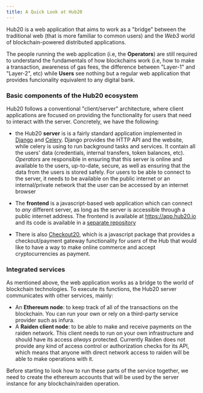 ```yaml
---
title: A Quick Look at Hub20
---
```


Hub20 is a web application that aims to work as a "bridge" between the
traditional web (that is more familiar to common users) and the *Web3*
world of blockchain-powered distributed applications.

The people running the web application (i.e, the **Operators**) are
still required to understand the fundamentals of how blockchains work
(i.e, how to make a transaction, awareness of gas fees, the difference
between "Layer-1" and "Layer-2", etc) while **Users** see nothing
but a regular web application that provides funcionality equivalent to
any digital bank.

### Basic components of the Hub20 ecosystem

Hub20 follows a conventional "client/server" architecture, where
client applications are focused on providing the functionality for
users that need to interact with the server. Concretely, we have the
following:

 - the Hub20 **server** is is a fairly standard application
implemented in [Django](https://djangoproject.com) and
[Celery](https://docs.celeryproject.org). Django provides the HTTP API
and the website, while celery is using to run background tasks and
services.  It contain all the users' data (credentials, internal
transfers, token balances, etc). *Operators* are responsible in
ensuring that this server is online and available to the users,
up-to-date, secure, as well as ensuring that the data from the users
is stored safely. For users to be able to connect to the server, it
needs to be available on the public internet or an internal/private
network that the user can be accessed by an internet browser

 - The **frontend** is a javascript-based web application which can
connect to *any* different server, as long as the server is accessible
through a public internet address. The frontend is available at
https://app.hub20.io and its code is available in a [separate
repository](https://gitlab.com/mushroomlabs/hub20/frontend)

- There is also
  [Checkout20](https://gitlab.com/mushroomlabs/hub20/checkout20),
  which is a javascript package that provides a checkout/payment
  gateway functionality for *users* of the Hub that would like to have
  a way to make online commerce and accept cryptocurrencies as payment.


### Integrated services

As mentioned above, the web application works as a bridge to the world
of blockchain technologies. To execute its functions, the Hub20 server
communicates with other services, mainly:

 - An **Ethereum node**: to keep track of all of the transactions on
   the blockchain. You can run your own or rely on a third-party
   service provider such as infura.
 - A **Raiden client node**: to be able to make and receive payments on the
   raiden network. This client needs to run on your own infrastructure
   and should have its access *always* protected. Currently Raiden
   does not provide any kind of access control or authorization checks
   for its API, which means that anyone with direct network access to
   raiden will be able to make operations with it.

Before starting to look how to run these parts of the service
together, we need to create the ethereum accounts that will be used by
the server instance for any blockchain/raiden operation.
